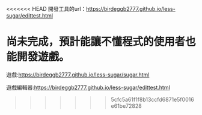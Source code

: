 <<<<<<< HEAD
開發工具的url：https://birdeggb2777.github.io/less-sugar/edittest.html

尚未完成，預計能讓不懂程式的使用者也能開發遊戲。
=======
遊戲:https://birdeggb2777.github.io/less-sugar/sugar.html

遊戲編輯器:https://birdeggb2777.github.io/less-sugar/edittest.html
>>>>>>> 5cfc5a61f1f8b13ccfd6871e5f0016e61be72828
